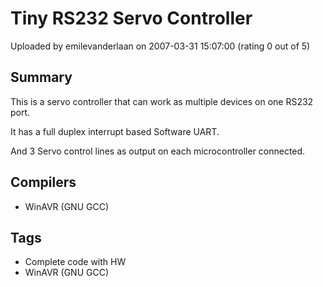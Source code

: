 # Tiny RS232 Servo Controller

Uploaded by emilevanderlaan on 2007-03-31 15:07:00 (rating 0 out of 5)

## Summary

This is a servo controller that can work as multiple devices on one RS232 port.  

It has a full duplex interrupt based Software UART.  

And 3 Servo control lines as output on each microcontroller connected.

## Compilers

- WinAVR (GNU GCC)

## Tags

- Complete code with HW
- WinAVR (GNU GCC)
